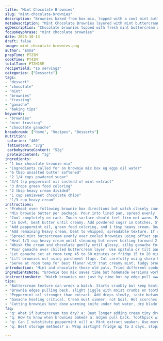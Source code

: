 ```yaml
---
title: "Mint Chocolate Brownies"
slug: "mint-chocolate-brownies"
description: "Brownies baked from box mix, topped with a cool mint buttercream and glossy chocolate ganache. Mint extract swapped with peppermint oil for stronger kick. Heavy cream important for that silky ganache texture. Parchment paper lined pan keeps edges clean and cleanup easier. Watch for buttercream consistency—too dry, it won’t spread; too wet, it won’t firm up. Oven heat varies but look for brownie pull-away from sides when done. Let frosting cool enough or ganache melts into it. Cut when ganache sets but still tender. Mint and chocolate mingle with a hint of freshness."
metaDescription: "Mint Chocolate Brownies layered with mint buttercream and silky chocolate ganache. Quick box mix shortcut with peppermint oil, buttery frosting, and fudge finish."
ogDescription: "Chocolate brownies topped with fresh mint buttercream and shiny ganache. Peppermint oil swap, chilled layers, clean cuts, rich mint flavor—no mess, all good."
focusKeyphrase: "mint chocolate brownies"
date: 2025-10-13
draft: false
image: mint-chocolate-brownies.png
author: "Emma"
prepTime: PT25M
cookTime: PT42M
totalTime: PT2H15M
recipeYield: "16 servings"
categories: ["Desserts"]
tags:
- "dessert"
- "chocolate"
- "mint"
- "brownies"
- "frosting"
- "ganache"
- "baking tips"
keywords:
- "brownies"
- "mint frosting"
- "chocolate ganache"
breadcrumb: ["Home", "Recipes", "Desserts"]
nutrition: 
 calories: "460"
 fatContent: "27g"
 carbohydrateContent: "52g"
 proteinContent: "3g"
ingredients:
- "1 box chocolate brownie mix"
- "Ingredients called for on brownie mix box eg eggs oil water"
- "6 tbsp unsalted butter softened"
- "2 1/4 cups powdered sugar"
- "3/4 tsp peppermint oil instead of mint extract"
- "3 drops green food coloring"
- "2 tbsp heavy cream divided"
- "1 cup semisweet chocolate chips"
- "1/3 cup heavy cream"
instructions:
- "Preheat oven following brownie box directions but watch closely cause ovens differ. Line 8x8 pan with parchment paper with enough overhang to lift brownies smoothly later."
- "Mix brownie batter per package. Pour into lined pan, spread evenly. Bake until set, sides pulling back slightly, toothpick with few moist crumbs not wet batter. Usually 40 to 44 minutes."
- "Cool completely on rack. Touch surface—should feel firm not warm. Patience here stops frosting from melting."
- "In bowl, beat butter until creamy. Add powdered sugar in batches. Starts crumbly, keep beating till it looks sandy but combined the buttery sweetness."
- "Add peppermint oil, green food coloring, and 1 tbsp heavy cream. Beat until smooth. Taste. Too strong? Add bit more sugar. Not minty enough? Tiny drop more oil cautiously."
- "Add remaining heavy cream, beat to whipped, spreadable texture. If still dry, splash very small amount more cream, very carefully."
- "Spread mint buttercream evenly over cooled brownies using offset spatula. Don’t press too hard or can dent brownie surface. Chill at least 30 minutes in fridge or freezer to firm up that layer."
- "Heat 1/3 cup heavy cream until steaming but never boiling (around 2 min in microwave). Pour over chocolate chips in a bowl, cover with plate to trap heat. Let sit 3 to 5 minutes."
- "Whisk the cream and chocolate gently until glossy, silky ganache forms. Warm but not hot; if too thick, add tiny splash of cream; too thin, set in fridge momentarily."
- "Pour ganache over chilled buttercream layer. Use spatula or tilt pan to smooth quickly before ganache sets. Look for shiny, even gloss."
- "Let ganache set at room temp 45 to 60 minutes or fridge 15 to 20 minutes. Surface goes from tacky to velvety firm to touch."
- "Lift brownies out using parchment flaps. Cut carefully using sharp knife warmed under hot water then wiped dry. Clean knife between cuts for neat edges."
- "Serve at room temp for best flavor with that creamy mint, fudgy brownie, and rich ganache hit."
introduction: "Mint and chocolate those old pals. Tried different combos over years. Menthol spice can overwhelm or vanish if lazy with extract. Swap peppermint oil for sharp freshness. Brownie mix shortcut because sometimes life. Parchment paper game changer for lifting brownies out without drama. Buttercream can get clumpy or too stiff, gotta feel it out. Chill times adjusted often—not exact on clock, more on touch and look. Ganache shiny, spread like silk, signals all done. Cut with wet knife, get clean slices, no crumb trails. Cool sensation hits from mint buttercream while dense rich chocolate rolls in. Way better than plain brownie, trust me. Play with flavors, this one nailed it recently, after some trial and error."
ingredientsNote: "Brownie box mix saves time but homemade versions work too—just baked till fudgy, not cakey. Unsalted butter vital for control over salt, but salted works in pinch; just reduce added salt if any. Peppermint oil stronger than mint extract—use sparingly, a drop or two. Too much? Bitter and overpowering. Food coloring optional but green signals mint vibe visually. Powdered sugar tapers butter’s richness and sweetens; sift to avoid lumps. Heavy cream essential for texture in both frosting and ganache—doesn’t substitute well with milk or half-and-half. For chocolate chips, semisweet hits balance; bittersweet for darker, milk chocolate for sweeter variation. Always measure ingredients exactly, especially in frostings, to avoid dryness or runniness. Keep chilled until ganache sets to avoid messy slicing."
instructionsNote: "Watch brownies not just by time but by edge pull away and jiggle, moist crumbs on toothpick—not wet batter. Cool fully before frosting—too warm and buttercream melts. Beat buttercream thoroughly; start slow to combine powdered sugar, crank up when you add cream for fluffiness. Taste before adding extra peppermint oil, no rushing, extract can smother everything fast. Chill buttercream before ganache—soft frostings eat ganache if warm. Heat cream for ganache just past steaming; too hot scorches chocolate. Let chocolate soak quietly under cover—plate traps heat. Whisk gently not air in. Spread ganache quickly, it thickens fast and streaks if patience fades. Set ganache at room temp for better mouthfeel, fridge speeds but dulls gloss. Use knife warmed every slice to keep edges sharp and clean—wipe blade each time. Lift brownies fully before cutting prevents stuck crumbs, no smashing."
tips:
- "Buttercream texture can wreck a batch. Starts crumbly but keep beating. Sandy look, not floury. Add cream slow, small splashes. Too dry? Won’t spread. Too wet? Won’t set. Chill after spreading; that firms it up. Offset spatula better than knife—gentle pressure, don’t dent brownies. Frosting warmth melts faster. Timing key here."
- "Brownie edges pulling back, slight jiggle with moist crumbs on toothpick—signals bake done. Not fully firm but not raw batter either. Oven temps vary; watch signs not clock. Patio ovens or convection change timing. Parchment paper overhang essential—lift brownies out clean. No scraping or stuck edges; easier cleanup, no crumb mess. Improves slicing control."
- "Peppermint oil stronger than extract. Add drops slowly, taste between. Overdo? Bitter, harsh. Under-seasoned? Flat mint flavor. Green food coloring optional, purely for look. Powdered sugar sift helps avoid gritty spots. Beat butter first before sugar; buttercream comes together smoother. Cream in two stages keeps frosting fluffier versus dumping all at once."
- "Ganache heating critical. Cream must simmer, not boil. Hot scorches chocolate, ruins silky texture. Cover bowl after pouring cream—trap heat to melt chips fully. Whisk gently, no air bubbles. Warm but thick gloss signals ready. Thin ganache? Chill briefly; thick? Add tiny cream splash. Spread fast before sets; can streak if waits too long. Room temp setting preferred for mouthfeel balance, fridge speeds but dulls shine."
- "Cutting brownies best done warming knife under hot water, dry blade thoroughly each slice. Prevents crumb trails and ragged edges. Lift brownies fully from pan before slicing; partial removal causes drag and mess. Slicing cold brownies breaks ganache less but can crack cream; balanced chill recommended. Cleaning knife between cuts keeps slices neat, consistent shape."
faq:
- "q: What if buttercream too dry? a: Beat longer adding cream tiny drops. Starts crumbly always. Can add more cream carefully. Chill helps firm spread. Avoid rushing or dumping cream in."
- "q: How to know when brownies baked? a: Edges pull back. Toothpick with moist crumbs not batter. Jiggle slight when you shake pan gently. Vary with ovens; watch signs not timer only. Parchment helps lifting out clean after cooling."
- "q: Can I substitute peppermint oil? a: Mint extract weaker. Use more but less flavor punch. Or mint leaves steeped in cream for infusion but less intense. Avoid overusing or bitterness kicks in. Food coloring optional for green tint only."
- "q: Best storage methods? a: Wrap airtight fridge up to 3 days, stops drying. Freeze individual slices wrapped well months. Ganache dulls in fridge but keeps slow spoil. Let come to room before serving to soften ganache and buttercream."

---
```

